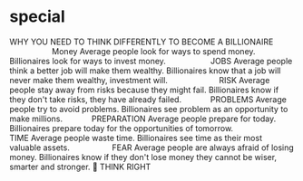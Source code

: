 # special
WHY YOU NEED TO THINK DIFFERENTLY TO BECOME A BILLIONAIRE                     Money Average people look for ways to spend money. Billionaires look for ways to invest money.                     JOBS Average people think a better job will make them wealthy. Billionaires know that a job will never make them wealthy, investment will.                        RISK Average people stay away from risks because they might fail. Billionaires know if they don't take risks, they have already failed.               PROBLEMS Average people try to avoid problems. Billionaires see problem as an opportunity to make millions.               PREPARATION Average people prepare for today. Billionaires prepare today for the opportunities of tomorrow.                      TIME Average people waste time. Billionaires see time as their most valuable assets.                    FEAR Average people are always afraid of losing money. Billionaires know if they don't lose money they cannot be wiser, smarter and stronger.  🌹 THINK RIGHT
